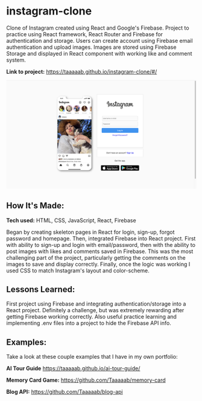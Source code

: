 # instagram-clone

Clone of Instagram created using React and Google's Firebase. Project to practice using React framework, React Router and Firebase for authentication and storage. Users can create account using Firebase email authentication and upload images. Images are stored using Firebase Storage and displayed in React component with working like and comment system.

**Link to project:** https://taaaaab.github.io/instagram-clone/#/

![Alt text](https://github.com/Taaaaab/personal-portfolio/blob/main/images/instagram-clone.png?raw=true "Screenshot")

## How It's Made:

**Tech used:** HTML, CSS, JavaScript, React, Firebase

Began by creating skeleton pages in React for login, sign-up, forgot password and homepage. Then, integrated Firebase into React project. First with ability to sign-up and login with email/password, then with the ability to post images with likes and comments saved in Firebase. This was the most challenging part of the project, particularly getting the comments on the images to save and display correctly. Finally, once the logic was working I used CSS to match Instagram's layout and color-scheme. 

## Lessons Learned:

First project using Firebase and integrating authentication/storage into a React project. Definitely a challenge, but was extremely rewarding after getting Firebase working correctly. Also useful practice learning and implementing .env files into a project to hide the Firebase API info. 

## Examples:

Take a look at these couple examples that I have in my own portfolio:

**AI Tour Guide** https://taaaaab.github.io/ai-tour-guide/

**Memory Card Game:** https://github.com/Taaaaab/memory-card

**Blog API:** https://github.com/Taaaaab/blog-api
